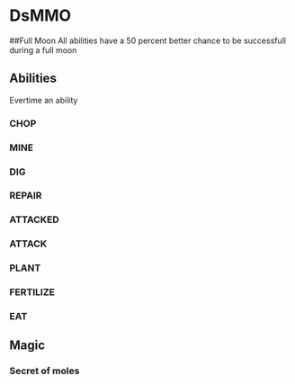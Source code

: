 # DsMMO

##Full Moon
All abilities have a 50 percent better chance to be successfull during a full moon


## Abilities
Evertime an ability


### CHOP
### MINE
### DIG
### REPAIR
### ATTACKED
### ATTACK
### PLANT
### FERTILIZE
### EAT


## Magic

### Secret of moles
